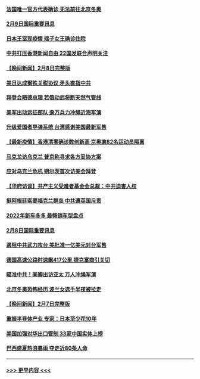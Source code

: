 #### [法国唯一官方代表确诊 无法前往北京冬奥](../pages/prog202/a103343780.md?t=02092301) 
#### [2月9日国际重要讯息](../pages/prog202/a103343616.md?t=02092301) 
#### [日本王室现疫情 瑶子女王确诊住院](../pages/prog202/a103343604.md?t=02092301) 
#### [中共打压香港新闻自由   22国发联合声明关注](../pages/prog202/a103343481.md?t=02092301) 
#### [【晚间新闻】2月8日完整版](../pages/prog202/a103343381.md?t=02092301) 
#### [美日达成钢铁关税协议 矛头直指中共](../pages/prog202/a103343161.md?t=02092301) 
#### [拜登会晤德总理 若俄动武将断天然气管线](../pages/prog202/a103343189.md?t=02092301) 
#### [美军出动远征部队 逾万兵力冲绳近海军演](../pages/prog202/a103343156.md?t=02092301) 
#### [升级爱国者导弹系统 台湾感谢美国最新军售](../pages/prog202/a103343145.md?t=02092301) 
#### [【最新疫情】香港清零确诊数创新高 京奥逾82名运动员隔离](../pages/prog202/a103343049.md?t=02092301) 
#### [马克龙访乌克兰 普京称寻求各方妥协方案](../pages/prog202/a103342954.md?t=02092301) 
#### [应对乌克兰危机 朔尔茨首次访美会拜登](../pages/prog202/a103342947.md?t=02092301) 
#### [【华府访谈】共产主义受难者基金会总裁：中共迫害人权](../pages/prog202/a103342930.md?t=02092301) 
#### [挺阿根廷索要福克兰群岛 中共遭英国斥责](../pages/prog202/a103342790.md?t=02092301) 
#### [2022年新车多多 最畅销车型盘点](../pages/prog202/a103342839.md?t=02092301) 
#### [2月8日国际重要讯息](../pages/prog202/a103342672.md?t=02092301) 
#### [遏阻中共武力攻台 美批准一亿美元对台军售](../pages/prog202/a103342662.md?t=02092301) 
#### [德国高速公路时速飙417公里 捷克富商引关切](../pages/prog202/a103342520.md?t=02092301) 
#### [瞄准中共！美卿出访亚太 万人冲绳军演](../pages/prog202/a103342575.md?t=02092301) 
#### [北京冬奥恐怖经历 波兰女选手半夜被拉走](../pages/prog202/a103342532.md?t=02092301) 
#### [【晚间新闻】2月7日完整版](../pages/prog202/a103342375.md?t=02092301) 
#### [重振半导体产业 专家：日本至少花10年](../pages/prog202/a103342468.md?t=02092301) 
#### [美国加强对华出口管制 33家中国实体上榜](../pages/prog202/a103342431.md?t=02092301) 
#### [巴西盛夏热浪暴雨 夺走近80条人命](../pages/prog202/a103342430.md?t=02092301) 

----
#### [ >>> 更早内容 <<< ](../indexes/prog202-earlier.md)
